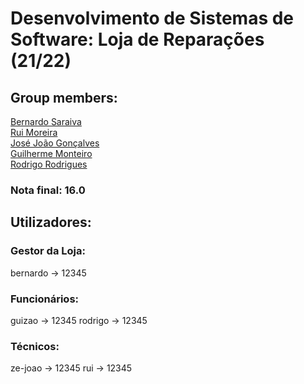 # Desenvolvimento de Sistemas de Software: Loja de Reparações (21/22)

## Group members:  

[Bernardo Saraiva](https://github.com/devsaraiva)  
[Rui Moreira](https://github.com/RuiMoreiraA93232)  
[José João Gonçalves](https://github.com/jjgonc)  
[Guilherme Monteiro](https://github.com/rushmetra)  
[Rodrigo Rodrigues](https://github.com/webst2r)  


### Nota final: 16.0


## Utilizadores:

### Gestor da Loja:
bernardo -> 12345

### Funcionários:
guizao -> 12345
rodrigo -> 12345

### Técnicos:
ze-joao -> 12345
rui -> 12345
